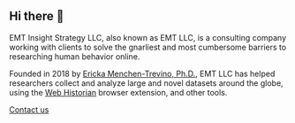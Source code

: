 ## Hi there 👋
EMT Insight Strategy LLC, also known as EMT LLC, is a consulting company working with clients to solve the gnarliest and most cumbersome barriers to researching human behavior online. 

Founded in 2018 by [Ericka Menchen-Trevino, Ph.D.](http://ericka.cc), EMT LLC has helped researchers collect and analyze large and novel datasets around the globe, using the [Web Historian](https://github.com/WebHistorian) browser extension, and other tools.

[Contact us](mailto:ericka@emtllc.co)

<!--

**Here are some ideas to get you started:**

🙋‍♀️ A short introduction - what is your organization all about?
🌈 Contribution guidelines - how can the community get involved?
👩‍💻 Useful resources - where can the community find your docs? Is there anything else the community should know?
🍿 Fun facts - what does your team eat for breakfast?
🧙 Remember, you can do mighty things with the power of [Markdown](https://docs.github.com/github/writing-on-github/getting-started-with-writing-and-formatting-on-github/basic-writing-and-formatting-syntax)
-->
